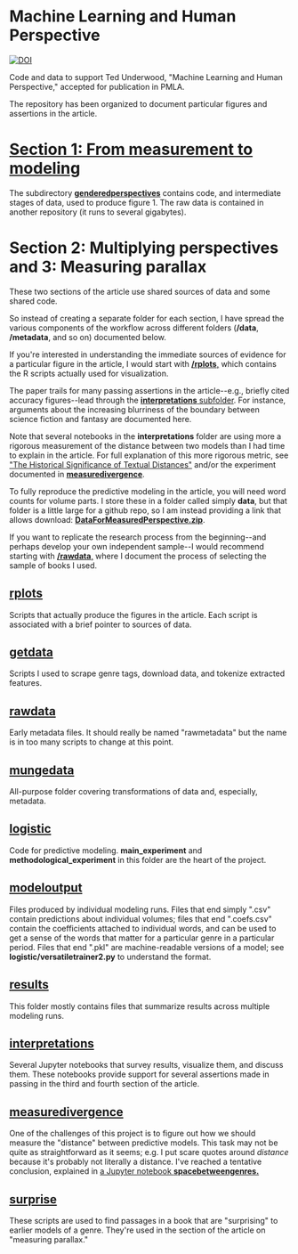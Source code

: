 Machine Learning and Human Perspective
======================================

[![DOI](https://zenodo.org/badge/114384746.svg)](https://zenodo.org/badge/latestdoi/114384746)

Code and data to support Ted Underwood, "Machine Learning and Human Perspective," accepted for publication in PMLA.

The repository has been organized to document particular figures and assertions in the article.

[Section 1: From measurement to modeling](https://github.com/tedunderwood/measureperspective/tree/master/genderedperspectives)
=======================================

The subdirectory [**genderedperspectives**](https://github.com/tedunderwood/measureperspective/tree/master/genderedperspectives) contains code, and intermediate stages of data, used to produce figure 1. The raw data is contained in another repository (it runs to several gigabytes).

Section 2: Multiplying perspectives and 3: Measuring parallax
=============================================================

These two sections of the article use shared sources of data and some shared code.

So instead of creating a separate folder for each section, I have spread the various components of the workflow across different folders (**/data**, **/metadata**, and so on) documented below.

If you're interested in understanding the immediate sources of evidence for a particular figure in the article, I would start with [**/rplots**,](https://github.com/tedunderwood/measureperspective/tree/master/rplots) which contains the R scripts actually used for visualization.

The paper trails for many passing assertions in the article--e.g., briefly cited accuracy figures--lead through the [**interpretations** subfolder](https://github.com/tedunderwood/measureperspective/tree/master/interpretations). For instance, arguments about the increasing blurriness of the boundary between science fiction and fantasy are documented here.

Note that several notebooks in the **interpretations** folder are using more a rigorous measurement of the distance between two models than I had time to explain in the article. For full explanation of this more rigorous metric, see ["The Historical Significance of Textual Distances"](https://aclweb.org/anthology/papers/W/W18/W18-4507/) and/or the experiment documented in [**measuredivergence**](https://github.com/tedunderwood/measureperspective/tree/master/measuredivergence).

To fully reproduce the predictive modeling in the article, you will need word counts for volume parts. I store these in a folder called simply **data**, but that folder is a little large for a github repo, so I am instead providing a link that allows download: [**DataForMeasuredPerspective.zip**](https://www.ideals.illinois.edu/handle/2142/99573).

If you want to replicate the research process from the beginning--and perhaps develop your own independent sample--I would recommend starting with [**/rawdata**,](https://github.com/tedunderwood/measureperspective/tree/master/rawdata) where I document the process of selecting the sample of books I used.

[rplots](https://github.com/tedunderwood/measureperspective/tree/master/rplots)
-------------------

Scripts that actually produce the figures in the article. Each script is associated with a brief pointer to sources of data.

[getdata](https://github.com/tedunderwood/measureperspective/tree/master/getdata)
-------

Scripts I used to scrape genre tags, download data, and tokenize extracted features.

[rawdata](https://github.com/tedunderwood/measureperspective/tree/master/rawdata)
-------

Early metadata files. It should really be named "rawmetadata" but the name is in too many scripts to change at this point.

[mungedata](https://github.com/tedunderwood/measureperspective/tree/master/mungedata)
---------

All-purpose folder covering transformations of data and, especially, metadata.

[logistic](https://github.com/tedunderwood/measureperspective/tree/master/logistic)
--------

Code for predictive modeling. **main_experiment** and **methodological_experiment** in this folder are the heart of the project.

[modeloutput](https://github.com/tedunderwood/measureperspective/tree/master/modeloutput)
-----------------------

Files produced by individual modeling runs. Files that end simply ".csv" contain predictions about individual volumes; files that end ".coefs.csv" contain the coefficients attached to individual words, and can be used to get a sense of the words that matter for a particular genre in a particular period. Files that end ".pkl" are machine-readable versions of a model; see **logistic/versatiletrainer2.py** to understand the format.

[results](https://github.com/tedunderwood/measureperspective/tree/master/results)
------------

This folder mostly contains files that summarize results across multiple modeling runs.

[interpretations](https://github.com/tedunderwood/measureperspective/tree/master/interpretations)
-----------------

Several Jupyter notebooks that survey results, visualize them, and discuss them. These notebooks provide support for several assertions made in passing in the third and fourth section of the article.

[measuredivergence](https://github.com/tedunderwood/measureperspective/tree/master/measuredivergence)
-----------------

One of the challenges of this project is to figure out how we should measure the "distance" between predictive models. This task may not be quite as straightforward as it seems; e.g. I put scare quotes around *distance* because it's probably not literally a distance. I've reached a tentative conclusion, explained in [a Jupyter notebook **spacebetweengenres.**](https://github.com/tedunderwood/measureperspective/blob/master/measuredivergence/spacebetweengenres.ipynb)

[surprise](https://github.com/tedunderwood/measureperspective/tree/master/surprise)
-----------------------

These scripts are used to find passages in a book that are "surprising" to earlier models of a genre. They're used in the section of the article on "measuring parallax."
